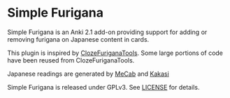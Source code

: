 # Simple Furigana

Simple Furigana is an Anki 2.1 add-on providing support for adding or removing furigana on Japanese content in cards.

This plugin is inspired by [ClozeFuriganaTools](https://github.com/golddranks/ClozeFuriganaTools). Some large portions of code have been reused from ClozeFuriganaTools.

Japanese readings are generated by [MeCab](https://taku910.github.io/mecab/) and [Kakasi](http://kakasi.namazu.org/index.html.en)

Simple Furigana is released under GPLv3. See [LICENSE](LICENSE) for details.